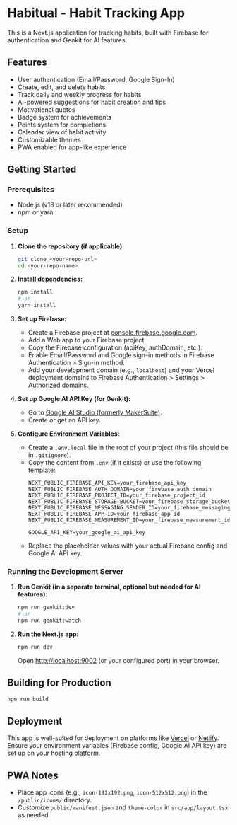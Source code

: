 
# Habitual - Habit Tracking App

This is a Next.js application for tracking habits, built with Firebase for authentication and Genkit for AI features.

## Features

- User authentication (Email/Password, Google Sign-In)
- Create, edit, and delete habits
- Track daily and weekly progress for habits
- AI-powered suggestions for habit creation and tips
- Motivational quotes
- Badge system for achievements
- Points system for completions
- Calendar view of habit activity
- Customizable themes
- PWA enabled for app-like experience

## Getting Started

### Prerequisites

- Node.js (v18 or later recommended)
- npm or yarn

### Setup

1.  **Clone the repository (if applicable):**
    ```bash
    git clone <your-repo-url>
    cd <your-repo-name>
    ```

2.  **Install dependencies:**
    ```bash
    npm install
    # or
    yarn install
    ```

3.  **Set up Firebase:**
    *   Create a Firebase project at [console.firebase.google.com](https://console.firebase.google.com).
    *   Add a Web app to your Firebase project.
    *   Copy the Firebase configuration (apiKey, authDomain, etc.).
    *   Enable Email/Password and Google sign-in methods in Firebase Authentication > Sign-in method.
    *   Add your development domain (e.g., `localhost`) and your Vercel deployment domains to Firebase Authentication > Settings > Authorized domains.

4.  **Set up Google AI API Key (for Genkit):**
    *   Go to [Google AI Studio (formerly MakerSuite)](https://aistudio.google.com/).
    *   Create or get an API key.

5.  **Configure Environment Variables:**
    *   Create a `.env.local` file in the root of your project (this file should be in `.gitignore`).
    *   Copy the content from `.env` (if it exists) or use the following template:
        ```
        NEXT_PUBLIC_FIREBASE_API_KEY=your_firebase_api_key
        NEXT_PUBLIC_FIREBASE_AUTH_DOMAIN=your_firebase_auth_domain
        NEXT_PUBLIC_FIREBASE_PROJECT_ID=your_firebase_project_id
        NEXT_PUBLIC_FIREBASE_STORAGE_BUCKET=your_firebase_storage_bucket
        NEXT_PUBLIC_FIREBASE_MESSAGING_SENDER_ID=your_firebase_messaging_sender_id
        NEXT_PUBLIC_FIREBASE_APP_ID=your_firebase_app_id
        NEXT_PUBLIC_FIREBASE_MEASUREMENT_ID=your_firebase_measurement_id

        GOOGLE_API_KEY=your_google_ai_api_key
        ```
    *   Replace the placeholder values with your actual Firebase config and Google AI API key.

### Running the Development Server

1.  **Run Genkit (in a separate terminal, optional but needed for AI features):**
    ```bash
    npm run genkit:dev
    # or
    npm run genkit:watch
    ```

2.  **Run the Next.js app:**
    ```bash
    npm run dev
    ```
    Open [http://localhost:9002](http://localhost:9002) (or your configured port) in your browser.

## Building for Production

```bash
npm run build
```

## Deployment

This app is well-suited for deployment on platforms like [Vercel](https://vercel.com) or [Netlify](https://www.netlify.com/).
Ensure your environment variables (Firebase config, Google AI API key) are set up on your hosting platform.

## PWA Notes

*   Place app icons (e.g., `icon-192x192.png`, `icon-512x512.png`) in the `/public/icons/` directory.
*   Customize `public/manifest.json` and `theme-color` in `src/app/layout.tsx` as needed.

